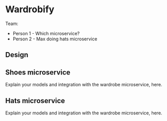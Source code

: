 # Wardrobify

Team:

* Person 1 - Which microservice?
* Person 2 - Max doing hats microservice

## Design

## Shoes microservice

Explain your models and integration with the wardrobe
microservice, here.

## Hats microservice

Explain your models and integration with the wardrobe
microservice, here.
